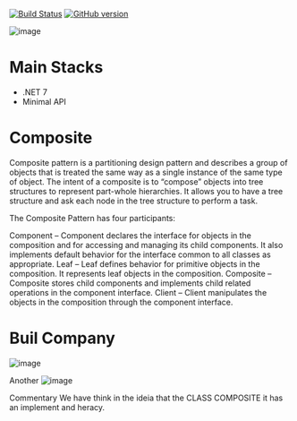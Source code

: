 [![Build Status](https://travis-ci.org/joemccann/dillinger.svg?branch=master)](https://travis-ci.org/joemccann/dillinger)
[![GitHub version](https://badge.fury.io/gh/Naereen%2FStrapDown.js.svg)](https://github.com/Naereen/StrapDown.js)



![image](https://user-images.githubusercontent.com/5272594/226099662-3db25a3c-762c-4ebf-860f-83709c372099.png)

# Main Stacks
* .NET 7 
* Minimal API


# Composite

Composite pattern is a partitioning design pattern and describes a group of objects that is treated the same way as a single instance of the same type of object. The intent of a composite is to “compose” objects into tree structures to represent part-whole hierarchies. It allows you to have a tree structure and ask each node in the tree structure to perform a task.

The Composite Pattern has four participants:

Component – Component declares the interface for objects in the composition and for accessing and managing its child components. It also implements default behavior for the interface common to all classes as appropriate.
Leaf – Leaf defines behavior for primitive objects in the composition. It represents leaf objects in the composition.
Composite – Composite stores child components and implements child related operations in the component interface.
Client – Client manipulates the objects in the composition through the component interface.


# Buil Company

![image](https://user-images.githubusercontent.com/5272594/226099491-4fd4871c-c648-4ea6-bfd5-882aa48956fc.png)

Another
![image](https://user-images.githubusercontent.com/5272594/226099855-e0d89edb-c5fc-409f-bb9c-81f4cbad7b0b.png)

Commentary
We have think in the ideia that the CLASS COMPOSITE it has an implement and heracy.





